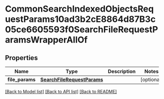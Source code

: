 # CommonSearchIndexedObjectsRequestParams10ad3b2cE8864d87B3c05ce6605593f0SearchFileRequestParamsWrapperAllOf


## Properties
Name | Type | Description | Notes
------------ | ------------- | ------------- | -------------
**file_params** | [**SearchFileRequestParams**](SearchFileRequestParams.md) |  | [optional] 

[[Back to Model list]](../README.md#documentation-for-models) [[Back to API list]](../README.md#documentation-for-api-endpoints) [[Back to README]](../README.md)


